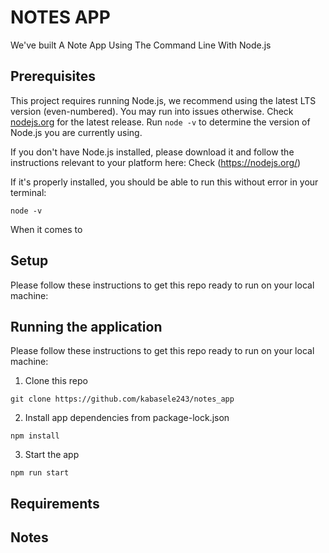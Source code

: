 # NOTES APP

We've built A Note App Using The Command Line With Node.js

## Prerequisites
This project requires running Node.js, we recommend using the latest LTS version (even-numbered). You may run into issues otherwise. Check [nodejs.org](https://nodejs.org/) for the latest release. Run `node -v` to determine the version of Node.js you are currently using.

If you don't have Node.js installed, please download it and follow the instructions relevant to your platform here: Check (https://nodejs.org/)

If it's properly installed, you should be able to run this without error in your terminal:

`node -v`

When it comes to 

## Setup

Please follow these instructions to get this repo ready to run on your local machine:


## Running the application
Please follow these instructions to get this repo ready to run on your local machine:

1. Clone this repo

  `git clone https://github.com/kabasele243/notes_app`

2. Install app dependencies from package-lock.json

  `npm install`

3. Start the app

  `npm run start`

## Requirements


## Notes

